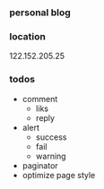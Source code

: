 ### personal blog

### location

122.152.205.25

### todos

* comment
  * liks
  * reply
* alert
  * success
  * fail
  * warning
* paginator
* optimize page style 
  
